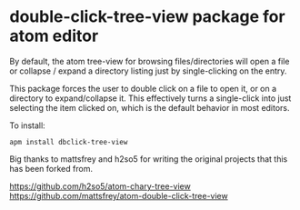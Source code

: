 # double-click-tree-view package for atom editor

By default, the atom tree-view for browsing files/directories will open a file or collapse / expand 
a directory listing just by single-clicking on the entry. 

This package forces the user to double click on a file to open it, or on a directory to expand/collapse it. This effectively turns a single-click into just selecting the item clicked on, which is the default behavior in most editors. 

To install:

```apm install dbclick-tree-view```



Big thanks to mattsfrey and h2so5 for writing the original projects that this has been forked from. 

https://github.com/h2so5/atom-chary-tree-view
https://github.com/mattsfrey/atom-double-click-tree-view
